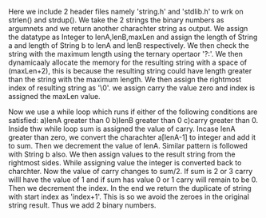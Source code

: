 Here we include 2 header files namely 'string.h' and 'stdlib.h' to wrk on strlen() and strdup(). We take the 2 strings the binary numbers as argumnets and we return another charachter string as output. We assign the datatype as Integer to lenA,lenB,maxLen and assign the length of String a and length of String b to lenA and lenB respectively. We then check the string with the maximum length using the ternary opertaor '?:'. We then dynamicaaly allocate the memory for the resulting string with a space of (maxLen+2), this is because the resulting string could have length greater than the string with the maximum length. We then assign the rightmost index of resulting string as '\0'. we assign carry the value zero and index is assigned the maxLen value.

Now we use a while loop which runs if either of the following conditions are satisfied: a)lenA greater than 0  b)lenB greater than 0 c)carry greater than 0. Inside thw while loop sum is assigned the value of carry. Incase lenA greater than zero, we convert the charachter a[lenA-1] to integer and add it to sum. Then we decrement the value of lenA. Similar pattern is followed with String b also. We then assign values to the result string from the rightmost sides. While assigning value the integer is converted back to charchter. Now the value of carry changes to sum/2. If sum is 2 or 3 carry willl have the value of 1 and if sum has value 0 or 1 carry will remain to be 0. Then we decrement the index. In the end we return the duplicate of string with start index as 'index+1'. This is so we avoid the zeroes in the original string result. Thus we add 2 binary numbers.